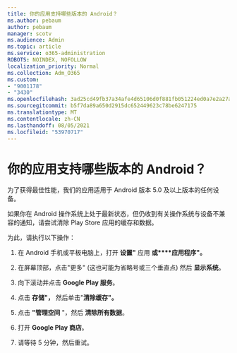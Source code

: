 ```yaml
---
title: 你的应用支持哪些版本的 Android？
ms.author: pebaum
author: pebaum
manager: scotv
ms.audience: Admin
ms.topic: article
ms.service: o365-administration
ROBOTS: NOINDEX, NOFOLLOW
localization_priority: Normal
ms.collection: Adm_O365
ms.custom:
- "9001178"
- "3430"
ms.openlocfilehash: 3ad25cd49fb37a34afe4d65106d0f881fb051224ed0a7e2a27a1fd2f52645433
ms.sourcegitcommit: b5f7da89a650d2915dc652449623c78be6247175
ms.translationtype: MT
ms.contentlocale: zh-CN
ms.lasthandoff: 08/05/2021
ms.locfileid: "53970717"
---
```

# <a name="what-version-of-android-does-your-app-support"></a>你的应用支持哪些版本的 Android？

为了获得最佳性能，我们的应用适用于 Android 版本 5.0 及以上版本的任何设备。

如果你在 Android 操作系统上处于最新状态，但仍收到有关操作系统与设备不兼容的通知，请尝试清除 Play Store 应用的缓存和数据。

为此，请执行以下操作： 

1. 在 Android 手机或平板电脑上，打开 **设置"** 应用 **或****应用程序"。**

2. 在屏幕顶部，点击"更多" (这也可能为省略号或三个垂直点) 然后 **显示系统**。  

3. 向下滚动并点击 **Google Play 服务**。 

4. 点击 **存储"，** 然后单击"**清除缓存"。** 

5. 点击 **"管理空间** "，然后 **清除所有数据**。 

6. 打开 **Google Play 商店**。 

7. 请等待 5 分钟，然后重试。 